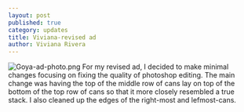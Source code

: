 ```yaml
---
layout: post
published: true
category: updates
title: Viviana-revised ad
author: Viviana Rivera
---
```

![Goya-ad-photo.png]({{site.baseurl}}/assets/Goya-ad-photo.png)
For my revised ad, I decided to make minimal changes focusing on fixing the quality of photoshop editing. The main change was having the top of the middle row of cans lay on top of the bottom of the top row of cans so that it more closely resembled a true stack. I also cleaned up the edges of the right-most and lefmost-cans.
